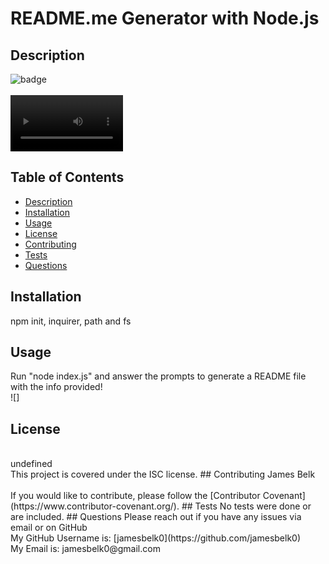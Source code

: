 
  # README.me Generator with Node.js
  ## Description
  ![badge](https://img.shields.io/badge/license-ISC-blue.svg)<br />
  <br />
  <video src='./utils/assets/media/coderunning' width=180/>
  The code for this project can be found here: [README Generator](https://github.com/jamesbelk0/README-Generator)
  A professional README.md file for a user repository. It is made through user input via node.js
  ## Table of Contents
  - [Description](#description)
  - [Installation](#installation)
  - [Usage](#usage)
  - [License](#license)
  - [Contributing](#contributing)
  - [Tests](#tests)
  - [Questions](#questions)
  ## Installation
  npm init, inquirer, path and fs
  ## Usage
  Run "node index.js" and answer the prompts to generate a README file with the info provided!<br />
  ![]
  ## License
  <br />
  undefined
  <br />
  This project is covered under the ISC license.
  ## Contributing
  James Belk<br/><br />
  If you would like to contribute, please follow the [Contributor Covenant](https://www.contributor-covenant.org/).
  ## Tests
  No tests were done or are included.
  ## Questions
  Please reach out if you have any issues via email or on GitHub<br />
  My GitHub Username is: [jamesbelk0](https://github.com/jamesbelk0)<br />
  My Email is: jamesbelk0@gmail.com

